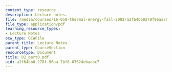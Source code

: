 ```yaml
---
content_type: resource
description: Lecture notes.
file: /media/courses/16-050-thermal-energy-fall-2002/a2f64bb0278f96aa7bf807624ebaabc7_02_part0.pdf
file_type: application/pdf
learning_resource_types:
- Lecture Notes
ocw_type: OCWFile
parent_title: Lecture Notes
parent_type: CourseSection
resourcetype: Document
title: 02_part0.pdf
uid: a2f64bb0-278f-96aa-7bf8-07624ebaabc7
---
```

